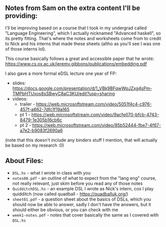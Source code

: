 
## Notes from Sam on the extra content I'll be providing:

I'll be improving based on a course that I took in my undergrad called "Language Engineering", which I actually nicknamed "Advanced haskell", so its pretty fitting.
That's where the notes and worksheets come from to credit to Nick and his interns that made these sheets (altho as you'll see I was one of those interns lol).

This course basically follows a great and accessible paper that he wrote: https://www.cs.ox.ac.uk/jeremy.gibbons/publications/embedding.pdf

I also gave a more formal eDSL lecture one year of FP:
  - slides: https://docs.google.com/presentation/d/1_VBk9BFqwWpJZxg4sPm-TMPbHTUxos8sSBwyC8aC3KU/edit?usp=sharing
  - videos:
    * trailer - https://web.microsoftstream.com/video/5051f4c4-c976-457f-a662-7dfc1f19a165
    * pt 1 - https://web.microsoftstream.com/video/9acfe070-bfcb-4743-8479-1e305b16cb6c
    * pt 2 - https://web.microsoftstream.com/video/85b52444-fbe7-4f67-a7e2-b9083f2690a6

(note that this doesn't include any binders stuff I mention, that will actually be based on my research :0)

## About Files:

* `DSL.hs` - what I wrote in class with you
* `notes00.pdf` - an outline of what to expect from the "lang eng" course, not really relevant, just skim before you read any of those notes
* `QuidditchDSL.hs` - an example DSL I wrote as Nick's intern, cos I play quidditch (now called quadball - https://quadballuk.org/)
* `sheet01.pdf` - a question sheet about the basics of DSLs, which you should now be able to answer, sadly I don't have the answers, but it should either be obvious, or you can check with me
* `week1-notes.pdf` - notes that cover basically the same as I covered with `DSL.hs`